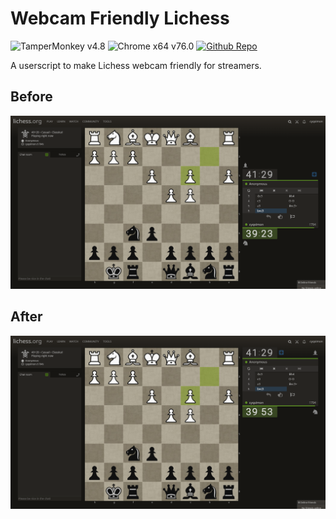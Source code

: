 # Webcam Friendly Lichess
![TamperMonkey v4.8](https://img.shields.io/badge/tamperMonkey-v4.8-brightgreen.svg) ![Chrome x64 v76.0](https://img.shields.io/badge/chrome%20x64-v76.0-brightgreen.svg) [![Github Repo](https://img.shields.io/badge/Github%20Repo--lightgrey?style=social&logo=github)](https://github.com/cyqsimon/WebcamFriendlyLichess)

A userscript to make Lichess webcam friendly for streamers.
## Before
![Before](https://raw.githubusercontent.com/cyqsimon/WebcamFriendlyLichess/master/screenshots/game-pre.png)
## After
![After](https://raw.githubusercontent.com/cyqsimon/WebcamFriendlyLichess/master/screenshots/game-post.png)

